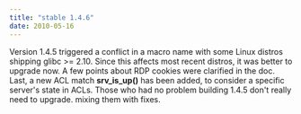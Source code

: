 ```yaml
---
title: "stable 1.4.6"
date: 2010-05-16
---
```


Version 1.4.5 triggered a conflict in a macro name with some Linux distros shipping glibc >= 2.10. Since this affects most recent distros, it was better to upgrade now. A few points about RDP cookies were clarified in the doc. Last, a new ACL match **srv\_is\_up()** has been added, to consider a specific server's state in ACLs. Those who had no problem building 1.4.5 don't really need to upgrade. mixing them with fixes.
